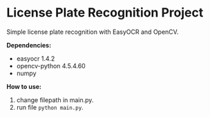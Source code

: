 # License Plate Recognition Project
Simple license plate recognition with EasyOCR and OpenCV.

**Dependencies:**
- easyocr 1.4.2
- opencv-python 4.5.4.60
- numpy

**How to use:**
1. change filepath in main.py.
2. run file `python main.py`.
